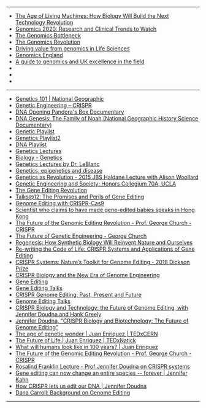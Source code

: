 
------------------------------

- [The Age of Living Machines: How Biology Will Build the Next Technology Revolution](https://www.scribd.com/audiobook/405672240/The-Age-of-Living-Machines-How-the-Convergence-of-Biology-and-Engineering-Will-Build-the-Next-Technology-Revolution)
- [Genomics 2020: Research and Clinical Trends to Watch](https://www.lek.com/sites/default/files/insights/pdf-attachments/1843_Genomics_2020_Executive_Insights.pdf)
- [The Genomics Bottleneck](http://www.preoncapital.com/wp-content/uploads/2018/06/THR_Genomics.pdf)
- [The Genomics Revolution](https://www.centrepopulationgenomic.org/sites/cpgm/files/content/attachments/2018-02-12/Genomics-report_DIGITAL.pdf)
- [Driving value
from genomics
in Life Sciences](https://assets.kpmg/content/dam/kpmg/xx/pdf/2019/02/driving-value-from-genomics-in-life-sciences.pdf)
- [Genomics England](https://worldhealthcarejournal.com/wp-content/uploads/2019/02/IQVIA-Genomics-England-Collaboration-Paper.pdf)
- [A guide to genomics
and UK excellence in
the field](https://www.bioindustry.org/uploads/assets/uploaded/367e0ae6-6fa4-47b1-aa80c77118ca0c83.pdf)
- []()
- []()
- []()

--------------------------

- [Genetics 101 | National Geographic](https://www.youtube.com/watch?v=v8tJGlicgp8&list=PLMdW096ir55p5y8-UxFzEvC3lVl97Ky8A)
- [Genetic Engineering – CRISPR](https://www.youtube.com/watch?v=jAhjPd4uNFY)
- [DNA Opening Pandora's Box Documentary](https://www.youtube.com/watch?v=27IxY7ZU2Ig&list=PLMdW096ir55p5y8-UxFzEvC3lVl97Ky8A&index=7)
- [DNA Genesis: The Family of Noah (National Geographic History Science Documentary)](https://www.youtube.com/watch?v=3XWaRZf1A-Y&list=PLMdW096ir55p5y8-UxFzEvC3lVl97Ky8A&index=5)
- [Genetic Playlist](https://www.youtube.com/playlist?list=PLF_feGVeRM8K-t1Odf56YtHahElDyV_jo)
- [Genetics Playlist2](https://www.youtube.com/playlist?list=PLjTrz4eqMGCse8jmTitJMSiU2UFK4aJxG)
- [DNA Playlist](https://www.youtube.com/playlist?list=PLMF9G_t3WTvDDHSJfl1fhOPTNgrC7qS7h)
- [Genetics Lectures](https://www.youtube.com/playlist?list=PL5xvztUyPgDoQOnuWsLbrlqShE27M9PQD)
- [Biology - Genetics](https://www.youtube.com/playlist?list=PL9jo2wQj1WCOxYmwHZdbrvHdbGh0kVjVu)
- [Genetics Lectures by Dr. LeBlanc](https://www.youtube.com/playlist?list=PLmVYuxv4mIil1yNrudAoGL1Ilqd2rkAjI)
- [Genetics, epigenetics and disease](https://www.youtube.com/watch?v=SHpfkNRscOc)
- [Genetics as Revolution - 2015 JBS Haldane Lecture with Alison Woollard](https://www.youtube.com/watch?v=gAOPxpm_3EA)
- [Genetic Engineering and Society: Honors Collegium 70A, UCLA](https://www.youtube.com/playlist?list=PL3D6BD220BC6AC096)
- [The Gene Editing Revolution](https://www.youtube.com/watch?v=FoYdgAI7x2Y)
- [Talks@12: The Promises and Perils of Gene Editing](https://www.youtube.com/watch?v=tzyEntE6IHA)
- [Genome Editing with CRISPR-Cas9](https://www.youtube.com/watch?v=tzyEntE6IHA)
- [Scientist who claims to have made gene-edited babies speaks in Hong Kong](https://www.youtube.com/watch?v=0jILo9y71s0)
- [The Future of the Genomic Editing Revolution - Prof. George Church - CRISPR](https://www.youtube.com/watch?v=Wswvf8Nrubg)
- [The Future of Genetic Engineering - George Church](https://www.youtube.com/watch?v=FGCFIED8l5Y)
- [Regenesis: How Synthetic Biology Will Reinvent Nature and Ourselves](https://www.youtube.com/watch?v=F3HboZ2HArw)
- [Re-writing the Code of Life: CRISPR Systems and Applications of Gene Editing](https://www.youtube.com/watch?v=oRz2vck3giU)
- [CRISPR Systems: Nature’s Toolkit for Genome Editing - 2018 Dickson Prize](https://www.youtube.com/watch?v=FW_oUnwkuKU)
- [CRISPR Biology and the New Era of Genome Engineering](https://www.youtube.com/watch?v=xl-iGnGFmxI)
- [Gene Editing](https://www.youtube.com/playlist?list=PLVK6_gzJj3WPh2PzsWTvwisgBaDvZGxSY)
- [Gene Editing Talks](https://www.youtube.com/playlist?list=PLd3MUsABZ2E0rJsyuMO9vC9JJcJacVrl3)
- [CRISPR Genome Editing: Past, Present and Future](https://www.youtube.com/watch?v=uCkyt1zqlp0)
- [Genome Editing Talks](https://www.youtube.com/playlist?list=PLp4jP_EyVb6Q115aHvEVrbGr7k3jJPX-8)
- [CRISPR Biology and Technology: the Future of Genome Editing, with Jennifer Doudna and Hank Greely](https://www.youtube.com/watch?v=xQempO4YvRw)
- [Jennifer Doudna, “CRISPR Biology and Biotechnology: The Future of Genome Editing”](https://www.youtube.com/watch?v=mO0xFBQox-Q)
- [The age of genetic wonder | Juan Enriquez | TEDxCERN](https://www.youtube.com/watch?v=GPlvILKl5LE)
- [The Future of Life | Juan Enriquez | TEDxNatick](https://www.youtube.com/watch?v=KlRXVG8Q0QI)
- [What will humans look like in 100 years? | Juan Enriquez](https://www.youtube.com/watch?v=w8lH8tNlAXc)
- [The Future of the Genomic Editing Revolution - Prof. George Church - CRISPR](https://www.youtube.com/watch?v=Wswvf8Nrubg)
- [Rosalind Franklin Lecture - Prof Jennifer Doudna on CRISPR systems](https://www.youtube.com/watch?v=jiK5taZEzyY)
- [Gene editing can now change an entire species -- forever | Jennifer Kahn](https://www.youtube.com/watch?v=OI_OhvOumT0)
- [How CRISPR lets us edit our DNA | Jennifer Doudna](https://www.youtube.com/watch?v=TdBAHexVYzc)
- [Dana Carroll: Background on Genome Editing](https://www.youtube.com/watch?v=upzSmpnxNig)

--------------------
